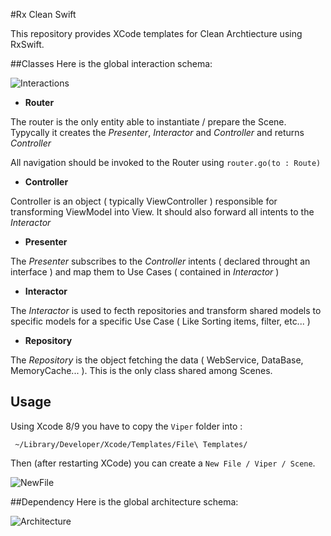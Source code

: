 #Rx Clean Swift

This repository provides XCode templates for Clean Archtiecture using RxSwift.

##Classes
Here is the global interaction schema:

![Interactions](https://mouce.fr/static/CleanSwift.001.jpeg)

* **Router**

The router is the only entity able to instantiate / prepare the Scene.
Typycally it creates the *Presenter*, *Interactor* and *Controller* and returns *Controller* 

All navigation should be invoked to the Router using `router.go(to : Route)`

* **Controller**

Controller is an object ( typically ViewController ) responsible for transforming ViewModel into View.
It should also forward all intents to the *Interactor*

* **Presenter**

The *Presenter* subscribes to the *Controller* intents ( declared throught an interface ) and map them to Use Cases ( contained in *Interactor* )

* **Interactor**

The *Interactor* is used to fecth repositories and transform shared models to specific models for a specific Use Case ( Like Sorting items, filter, etc... )

* **Repository**

The *Repository* is the object fetching the data ( WebService, DataBase, MemoryCache... ). This is the only class shared among Scenes.

## Usage

Using Xcode 8/9 you have to copy the `Viper` folder into :

` ~/Library/Developer/Xcode/Templates/File\ Templates/`

Then (after restarting XCode) you can create a `New File / Viper / Scene`.

![NewFile](https://mouce.fr/static/Viper-new.png)


##Dependency 
Here is the global architecture schema:

![Architecture](https://mouce.fr/static/CleanSwift.002.jpeg)